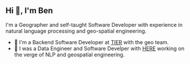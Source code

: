 ## Hi 👋, I'm Ben

I'm a Geographer and self-taught Software Developer with experience
in natural language processing and geo-spatial engineering.

- 🛴 I'm a Backend Software Developer at [TIER](https://tier.app/) with the geo team.
- 🚙 I was a Data Engineer and Software Develper with [HERE](https://here.com) working on the verge
  of NLP and geospatial engineering.
